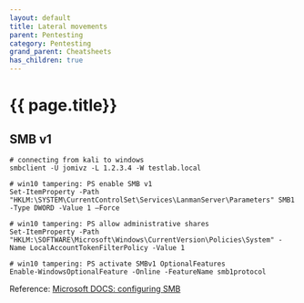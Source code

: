 ```yaml
---
layout: default
title: Lateral movements
parent: Pentesting
category: Pentesting
grand_parent: Cheatsheets
has_children: true
---
```


# {{ page.title}}

## SMB v1

```
# connecting from kali to windows
smbclient -U jomivz -L 1.2.3.4 -W testlab.local

# win10 tampering: PS enable SMB v1
Set-ItemProperty -Path "HKLM:\SYSTEM\CurrentControlSet\Services\LanmanServer\Parameters" SMB1 -Type DWORD -Value 1 –Force

# win10 tampering: PS allow administrative shares
Set-ItemProperty -Path "HKLM:\SOFTWARE\Microsoft\Windows\CurrentVersion\Policies\System" -Name LocalAccountTokenFilterPolicy -Value 1 

# win10 tampering: PS activate SMBv1 OptionalFeatures
Enable-WindowsOptionalFeature -Online -FeatureName smb1protocol
```
Reference: [Microsoft DOCS: configuring SMB](https://docs.microsoft.com/en-us/windows-server/storage/file-server/troubleshoot/detect-enable-and-disable-smbv1-v2-v3)
